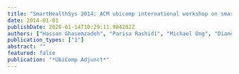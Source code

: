 ```yaml
---
title: "SmartHealthSys 2014: ACM ubicomp international workshop on smart health systems and applications"
date: 2014-01-01
publishDate: 2020-01-14T10:29:11.984202Z
authors: ["Hassan Ghasemzadeh", "Parisa Rashidi", "Michael Ong", "Diane J. Cook", "Roozbeh Jafari", "George Demiris", "Misha Pavel", "Marjorie Skubic"]
publication_types: ["1"]
abstract: ""
featured: false
publication: "*UbiComp Adjunct*"
---
```


